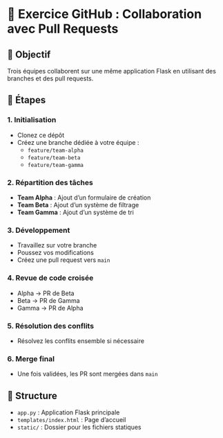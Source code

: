 # 🧪 Exercice GitHub : Collaboration avec Pull Requests

## 🎯 Objectif
Trois équipes collaborent sur une même application Flask en utilisant des branches et des pull requests.

## 🚀 Étapes

### 1. Initialisation
- Clonez ce dépôt
- Créez une branche dédiée à votre équipe :
  - `feature/team-alpha`
  - `feature/team-beta`
  - `feature/team-gamma`

### 2. Répartition des tâches
- **Team Alpha** : Ajout d’un formulaire de création
- **Team Beta** : Ajout d’un système de filtrage
- **Team Gamma** : Ajout d’un système de tri

### 3. Développement
- Travaillez sur votre branche
- Poussez vos modifications
- Créez une pull request vers `main`

### 4. Revue de code croisée
- Alpha → PR de Beta
- Beta → PR de Gamma
- Gamma → PR de Alpha

### 5. Résolution des conflits
- Résolvez les conflits ensemble si nécessaire

### 6. Merge final
- Une fois validées, les PR sont mergées dans `main`

## 📁 Structure
- `app.py` : Application Flask principale
- `templates/index.html` : Page d’accueil
- `static/` : Dossier pour les fichiers statiques